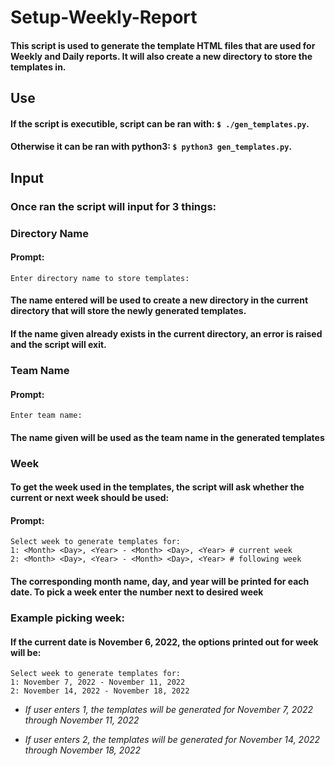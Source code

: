 # Setup-Weekly-Report

#### This script is used to generate the template HTML files that are used for Weekly and Daily reports. It will also create a new directory to store the templates in.

## Use

#### If the script is executible, script can be ran with: `$ ./gen_templates.py`.
#### Otherwise it can be ran with python3: `$ python3 gen_templates.py`.

## Input
### Once ran the script will input for 3 things: 

### Directory Name

#### Prompt: 
```
Enter directory name to store templates:
```

#### The name entered will be used to create a new directory in the current directory that will store the newly generated templates.
#### If the name given already exists in the current directory, an error is raised and the script will exit.

### Team Name
#### Prompt: 
```
Enter team name:
```

#### The name given will be used as the team name in the generated templates

### Week 
#### To get the week used in the templates, the script will ask whether the current or next week should be used:

#### Prompt: 
```
Select week to generate templates for: 
1: <Month> <Day>, <Year> - <Month> <Day>, <Year> # current week
2: <Month> <Day>, <Year> - <Month> <Day>, <Year> # following week
```

#### The corresponding month name, day, and year will be printed for each date. To pick a week enter the number next to desired week

### Example picking week:

#### If the current date is November 6, 2022, the options printed out for week will be:
```
Select week to generate templates for:
1: November 7, 2022 - November 11, 2022
2: November 14, 2022 - November 18, 2022
```

* *If user enters 1, the templates will be generated for November 7, 2022 through November 11, 2022*

* *If user enters 2, the templates will be generated for November 14, 2022 through November 18, 2022*

